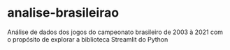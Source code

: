 # analise-brasileirao
Análise de dados dos jogos do campeonato brasileiro de 2003 à 2021 com o propósito de explorar a biblioteca Streamlit do Python
